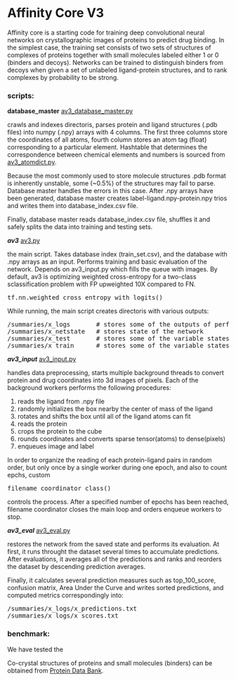 # Affinity Core V3

Affinity core is a starting code for training deep convolutional neural networks on crystallographic images of proteins to predict drug binding. In the simplest case, the training set consists of two sets of structures of complexes of proteins together with small molecules labeled either 1 or 0 (binders and decoys). Networks can be trained to distinguish binders from decoys when given a set of unlabeled ligand-protein structures, and to rank complexes by probability to be strong.

### scripts:
**database_master** [av3_database_master.py](./av3_database_master.py)

crawls and indexes directoris, parses protein and ligand structures (.pdb files) into numpy (.npy) arrays with 4 columns. The first three columns store the coordinates of all atoms, fourth column stores an atom tag (float) corresponding to a particular element. Hashtable that determines the correspondence between chemical elements and numbers is sourced from [av3_atomdict.py](./av2_atomdict.py). 

Because the most commonly used to store molecule structures .pdb format is inherently unstable, some (~0.5%) of the structures may fail to parse. Database master handles the errors in this case. After .npy arrays have been generated, database master creates label-ligand.npy-protein.npy trios and writes them into database_index.csv file. 

Finally, database master reads database_index.csv file, shuffles it and safely splits the data into training and testing sets.

***av3*** [av3.py](./av3.py)

the main script. Takes database index (train_set.csv), and the database with .npy arrays as an input. Performs training and basic evaluation of the network. Depends on av3_input.py which fills the queue with images. By default, av3 is optimizing weighted cross-entropy for a two-class sclassification problem with FP upweighted 10X compared to FN.
<pre>
tf.nn.weighted_cross_entropy_with_logits()
</pre>

While running, the main script creates directoris with various outputs:
<pre>
/summaries/x_logs       # stores some of the outputs of performance
/summaries/x_netstate   # stores state of the network
/summaries/x_test       # stores some of the variable states for visualization in tensorboard 
/summaries/x_train      # stores some of the variable states for visualization in tensorboard
</pre> 

***av3_input*** [av3_input.py](./av3_input.py)

handles data preprocessing, starts multiple background threads to convert protein and drug coordinates into 3d images of pixels. Each of the background workers performs the following procedures:

1. reads the ligand from .npy file
2. randomly initializes the box nearby the center of mass of the ligand
3. rotates and shifts the box until all of the ligand atoms can fit
4. reads the protein
5. crops the protein to the cube
6. rounds coordinates and converts sparse tensor(atoms) to dense(pixels)
7. enqueues image and label

In order to organize the reading of each protein-ligand pairs in random order, but only once by a single worker during one epoch, and also to count epchs, custom

<pre>
filename_coordinator_class()
</pre> 
controls the process. After a specified number of epochs has been reached, filename coordinator closes the main loop and orders enqueue workers to stop.

***av3_eval*** [av3_eval.py](./av3_eval.py)

restores the network from the saved state and performs its evaluation. At first, it runs throught the dataset several times to accumulate predictions. After evaluations, it averages all of the predictions and ranks and reorders the dataset by descending prediction averages.

Finally, it calculates several prediction measures such as top_100_score, confusion matrix, Area Under the Curve and writes sorted predictions, and computed metrics correspondingly into:
<pre>
/summaries/x_logs/x_predictions.txt
/summaries/x_logs/x_scores.txt
</pre>

### benchmark:
We have tested the 

Co-crystal structures of proteins and small molecules (binders) can be obtained from [Protein Data Bank](http://www.rcsb.org/).
